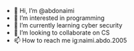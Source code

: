- 👋 Hi, I’m @abdonaimi
- 👀 I’m interested in programming
- 🌱 I’m currently learning cyber security
- 💞️ I’m looking to collaborate on CS
- 📫 How to reach me ig:naimi.abdo.2005

<!---
abdonaimi/abdonaimi is a ✨ special ✨ repository because its `README.md` (this file) appears on your GitHub profile.
You can click the Preview link to take a look at your changes.
--->
